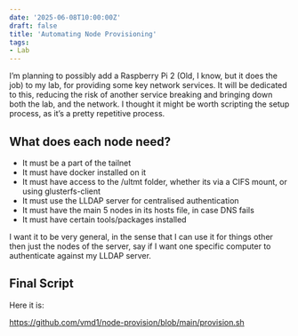 ```yaml
---
date: '2025-06-08T10:00:00Z'
draft: false
title: 'Automating Node Provisioning'
tags:
- Lab
---
```

I’m planning to possibly add a Raspberry Pi 2 (Old, I know, but it does the job) to my lab, for providing some key network services. It will be dedicated to this, reducing the risk of another service breaking and bringing down both the lab, and the network. I thought it might be worth scripting the setup process, as it’s a pretty repetitive process.

## What does each node need?

- It must be a part of the tailnet
- It must have docker installed on it
- It must have access to the /ultmt folder, whether its via a CIFS mount, or using glusterfs-client
- It must use the LLDAP server for centralised authentication
- It must have the main 5 nodes in its hosts file, in case DNS fails
- It must have certain tools/packages installed

I want it to be very general, in the sense that I can use it for things other then just the nodes of the server, say if I want one specific computer to authenticate against my LLDAP server.

## Final Script

Here it is:

https://github.com/vmd1/node-provision/blob/main/provision.sh